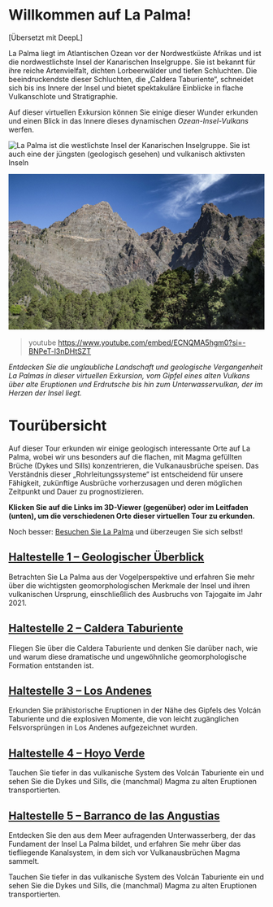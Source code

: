 # Willkommen auf La Palma!

[Übersetzt mit DeepL]

La Palma liegt im Atlantischen Ozean vor der Nordwestküste Afrikas und ist die nordwestlichste Insel der Kanarischen Inselgruppe.
Sie ist bekannt für ihre reiche Artenvielfalt, dichten Lorbeerwälder und tiefen Schluchten. Die beeindruckendste dieser Schluchten, die „Caldera Taburiente“, schneidet sich bis ins Innere der Insel und bietet spektakuläre Einblicke in flache Vulkanschlote und Stratigraphie.

Auf dieser virtuellen Exkursion können Sie einige dieser Wunder erkunden und einen Blick in das Innere dieses dynamischen *Ozean-Insel-Vulkans* werfen.

![La Palma ist die westlichste Insel der Kanarischen Inselgruppe. Sie ist auch eine der jüngsten (geologisch gesehen) und vulkanisch aktivsten Inseln](https://astro-travels.com/pictures/Canarias-1.jpg)

![Die dramatischen Klippen rund um die Caldera Taburiente bieten eine nahezu ununterbrochene geologische Reise tief in das vulkanische Innere von La Palma](./img/riscoLiso.jpg)

> youtube https://www.youtube.com/embed/ECNQMA5hgm0?si=-BNPeT-l3nDHtSZT

*Entdecken Sie die unglaubliche Landschaft und geologische Vergangenheit La Palmas in dieser virtuellen Exkursion, vom Gipfel eines alten Vulkans über alte Eruptionen und Erdrutsche bis hin zum Unterwasservulkan, der im Herzen der Insel liegt.*

# Tourübersicht
Auf dieser Tour erkunden wir einige geologisch interessante Orte auf La Palma, wobei wir uns besonders auf die flachen, mit Magma gefüllten Brüche (Dykes und Sills) konzentrieren, die Vulkanausbrüche speisen. Das Verständnis dieser „Rohrleitungssysteme“ ist entscheidend für unsere Fähigkeit, zukünftige Ausbrüche vorherzusagen und deren möglichen Zeitpunkt und Dauer zu prognostizieren.

**Klicken Sie auf die Links im 3D-Viewer (gegenüber) oder im Leitfaden (unten), um die verschiedenen Orte dieser virtuellen Tour zu erkunden.**

Noch besser: [Besuchen Sie La Palma](https://visitlapalma.es/en/) und überzeugen Sie sich selbst!

## [Haltestelle 1 – Geologischer Überblick](./#geology)
Betrachten Sie La Palma aus der Vogelperspektive und erfahren Sie mehr über die wichtigsten geomorphologischen Merkmale der Insel und ihren vulkanischen Ursprung, einschließlich des Ausbruchs von Tajogaite im Jahr 2021. 

## [Haltestelle 2 – Caldera Taburiente](./#taburiente)
Fliegen Sie über die Caldera Taburiente und denken Sie darüber nach, wie und warum diese dramatische und ungewöhnliche geomorphologische Formation entstanden ist.

## [Haltestelle 3 – Los Andenes](./#losandenes1)
Erkunden Sie prähistorische Eruptionen in der Nähe des Gipfels des Volcán Taburiente und die explosiven Momente, die von leicht zugänglichen Felsvorsprüngen in Los Andenes aufgezeichnet wurden.

## [Haltestelle 4 – Hoyo Verde](./#hoyoverdecliff)
Tauchen Sie tiefer in das vulkanische System des Volcán Taburiente ein und sehen Sie die Dykes und Sills, die (manchmal) Magma zu alten Eruptionen transportierten.

## [Haltestelle 5 – Barranco de las Angustias](./#/idafe)
Entdecken Sie den aus dem Meer aufragenden Unterwasserberg, der das Fundament der Insel La Palma bildet, und erfahren Sie mehr über das tiefliegende Kanalsystem, in dem sich vor Vulkanausbrüchen Magma sammelt.


Tauchen Sie tiefer in das vulkanische System des Volcán Taburiente ein und sehen Sie die Dykes und Sills, die (manchmal) Magma zu alten Eruptionen transportierten.